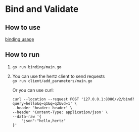 # Bind and Validate
## How to use
[binding usage](https://www.cloudwego.io/zh/docs/hertz/tutorials/basic-feature/binding-and-validate/)

## How to run
1. `go run binding/main.go`
2. You can use the hertz client to send requests    
   `go run client/add_parameters/main.go`   
        
    Or you can use curl:
    ```shell
    curl --location --request POST '127.0.0.1:8080/v2/bind?query=hello&q=q1&q=q2&vd=1' \
    --header 'header: header' \
    --header 'Content-Type: application/json' \
    --data-raw '{
        "json":"hello,hertz"
    }'
    ```